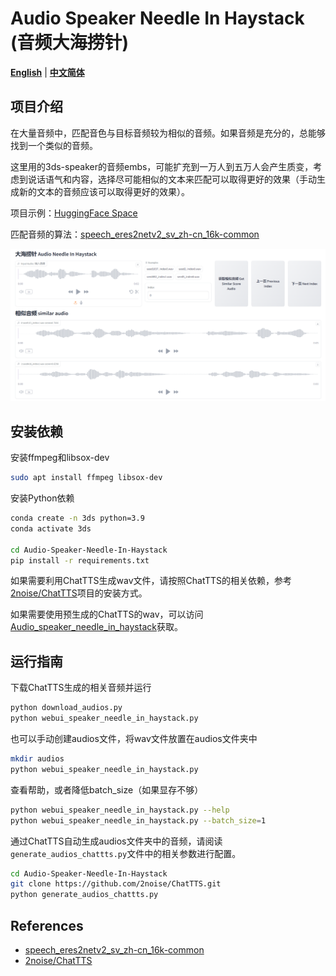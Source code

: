 # Audio Speaker Needle In Haystack (音频大海捞针)

[**English**](./README.md) | [**中文简体**](./README_CN.md)

## 项目介绍

在大量音频中，匹配音色与目标音频较为相似的音频。如果音频是充分的，总能够找到一个类似的音频。

这里用的3ds-speaker的音频embs，可能扩充到一万人到五万人会产生质变，考虑到说话语气和内容，选择尽可能相似的文本来匹配可以取得更好的效果（手动生成新的文本的音频应该可以取得更好的效果）。

项目示例：[HuggingFace Space](https://huggingface.co/spaces/omniway/Audio-Needle-In-Haystack)

匹配音频的算法：[speech_eres2netv2_sv_zh-cn_16k-common](https://www.modelscope.cn/models/iic/speech_eres2netv2_sv_zh-cn_16k-common/summary)

![image webui page](images/image_webui.png)

## 安装依赖

安装ffmpeg和libsox-dev

```bash
sudo apt install ffmpeg libsox-dev
```

安装Python依赖

```bash
conda create -n 3ds python=3.9
conda activate 3ds

cd Audio-Speaker-Needle-In-Haystack
pip install -r requirements.txt
```

如果需要利用ChatTTS生成wav文件，请按照ChatTTS的相关依赖，参考[2noise/ChatTTS](https://github.com/2noise/ChatTTS)项目的安装方式。

如果需要使用预生成的ChatTTS的wav，可以访问[Audio_speaker_needle_in_haystack](https://huggingface.co/datasets/omniway/Audio_speaker_needle_in_haystack)获取。

## 运行指南

下载ChatTTS生成的相关音频并运行

```bash
python download_audios.py
python webui_speaker_needle_in_haystack.py
```

也可以手动创建audios文件，将wav文件放置在audios文件夹中

```bash
mkdir audios
python webui_speaker_needle_in_haystack.py
```

查看帮助，或者降低batch_size（如果显存不够）

```bash
python webui_speaker_needle_in_haystack.py --help
python webui_speaker_needle_in_haystack.py --batch_size=1
```

通过ChatTTS自动生成audios文件夹中的音频，请阅读`generate_audios_chattts.py`文件中的相关参数进行配置。

```bash
cd Audio-Speaker-Needle-In-Haystack
git clone https://github.com/2noise/ChatTTS.git
python generate_audios_chattts.py
```

## References

- [speech_eres2netv2_sv_zh-cn_16k-common](https://www.modelscope.cn/models/iic/speech_eres2netv2_sv_zh-cn_16k-common/summary)
- [2noise/ChatTTS](https://github.com/2noise/ChatTTS)